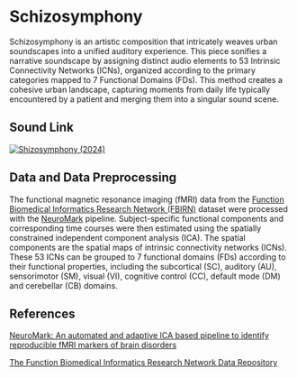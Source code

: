 # Schizosymphony
Schizosymphony is an artistic composition that intricately weaves urban soundscapes into a unified auditory experience. This piece sonifies a narrative soundscape by assigning distinct audio elements to 53 Intrinsic Connectivity Networks (ICNs), organized according to the primary categories mapped to 7 Functional Domains (FDs). This method creates a cohesive urban landscape, capturing moments from daily life typically encountered by a patient and merging them into a singular sound scene.

## Sound Link
[![Shizosymphony (2024)](https://img.youtube.com/vi/un1yZxA48wM/0.jpg)](https://youtu.be/yph2hXzY9Dc)

## Data and Data Preprocessing
The functional magnetic resonance imaging (fMRI) data from the [Function Biomedical Informatics Research Network (FBIRN)](https://www.ncbi.nlm.nih.gov/pmc/articles/PMC4651841/) dataset were processed with the [NeuroMark](https://www.sciencedirect.com/science/article/pii/S2213158220302126) pipeline. Subject-specific functional components and corresponding time courses were then estimated using the spatially constrained independent component analysis (ICA). The spatial components are the spatial maps of intrinsic connectivity networks (ICNs). These 53 ICNs can be grouped to 7 functional domains (FDs) according to their functional properties, including the subcortical (SC), auditory (AU), sensorimotor (SM), visual (VI), cognitive control (CC), default mode (DM) and cerebellar (CB) domains.

## References

[NeuroMark: An automated and adaptive ICA based pipeline to identify reproducible fMRI markers of brain disorders](https://www.sciencedirect.com/science/article/pii/S2213158220302126)

[The Function Biomedical Informatics Research Network Data Repository](https://www.ncbi.nlm.nih.gov/pmc/articles/PMC4651841/)
